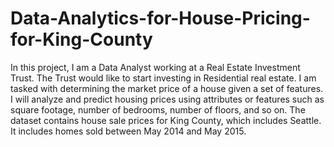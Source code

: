 # Data-Analytics-for-House-Pricing-for-King-County
In this project,  I am a Data Analyst working at a Real Estate Investment Trust. The Trust would like to start investing in Residential real estate. I am tasked with determining the market price of a house given a set of features. I will analyze and predict housing prices using attributes or features such as square footage, number of bedrooms, number of floors, and so on. 
The dataset contains house sale prices for King County, which includes Seattle. It includes homes sold between May 2014 and May 2015. 
